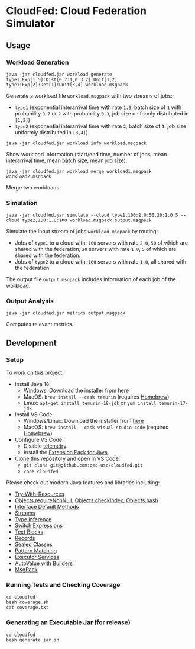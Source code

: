 # CloudFed: Cloud Federation Simulator

## Usage

### Workload Generation

```
java -jar cloudfed.jar workload generate type1:Exp[1.5]:Dist[0.7:1,0.3:2]:Unif[1,2] type1:Exp[2]:Det[1]:Unif[3,4] workload.msgpack
```

Generate a workload file `workload.msgpack` with two streams of jobs:
- `type1` (exponential interarrival time with rate `1.5`, batch size of `1` with
  probability `0.7` or `2` with probability `0.3`, job size uniformly
  distributed in `[1,2]`)
- `type2` (exponential interarrival time with rate `2`, batch size of `1`, job
  size uniformly distributed in `[3,4]`)

```
java -jar cloudfed.jar workload info workload.msgpack
```

Show workload information (start/end time, number of jobs, mean interarrival time,
mean batch size, mean job size).

```
java -jar cloudfed.jar workload merge workload1.msgpack workload2.msgpack
```

Merge two workloads.

### Simulation

```
java -jar cloudfed.jar simulate --cloud type1,100:2.0:50,20:1.0:5 --cloud type2,100:1.0:100 workload.msgpack output.msgpack
```

Simulate the input stream of jobs `workload.msgpack` by routing:
- Jobs of `type1` to a cloud with: `100` servers with rate `2.0`, `50` of which
  are shared with the federation; `20` servers with rate `1.0`, `5` of which are
  shared with the federation.
- Jobs of `type2` to a cloud with: `100` servers with rate `1.0`, all shared
  with the federation.

The output file `output.msgpack` includes information of each job of the workload.


### Output Analysis

```
java -jar cloudfed.jar metrics output.msgpack
```

Computes relevant metrics.


## Development

### Setup

To work on this project:
- Install Java 18:
  - Windows: Download the installer from [here](https://adoptium.net/temurin/releases?version=18)
  - MacOS: `brew install --cask temurin` (requires [Homebrew](https://brew.sh/))
  - Linux: `apt-get install temurin-18-jdk` or `yum install temurin-17-jdk`
- Install VS Code:
  - Windows/Linux: Download the installer from [here](https://code.visualstudio.com/Download)
  - MacOS: `brew install --cask visual-studio-code` (requires [Homebrew](https://brew.sh/))
- Configure VS Code:
  - Disable [telemetry](https://code.visualstudio.com/docs/getstarted/telemetry#_disable-telemetry-reporting).
  - Install the [Extension Pack for Java](https://marketplace.visualstudio.com/items?itemName=vscjava.vscode-java-pack).
- Clone this repository and open in VS Code:
  - `git clone git@github.com:qed-usc/cloudfed.git`
  - `code cloudfed`

Please check out modern Java features and libraries including:
- [Try-With-Resources](https://jenkov.com/tutorials/java-exception-handling/try-with-resources.html)
- [Objects.requireNonNull](https://docs.oracle.com/en/java/javase/18/docs/api/java.base/java/util/Objects.html#requireNonNull(T,java.lang.String)),
  [Objects.checkIndex](https://docs.oracle.com/en/java/javase/18/docs/api/java.base/java/util/Objects.html#checkIndex(int,int)),
  [Objects.hash](https://docs.oracle.com/javase/8/docs/api/java/util/Objects.html#hash-java.lang.Object...-)
- [Interface Default Methods](https://jenkov.com/tutorials/java/interfaces.html)
- [Streams](https://docs.oracle.com/en/java/javase/18/docs/api/java.base/java/util/stream/package-summary.html)
- [Type Inference](https://openjdk.java.net/jeps/286)
- [Switch Expressions](https://openjdk.java.net/jeps/361)
- [Text Blocks](https://openjdk.java.net/jeps/378)
- [Records](https://openjdk.java.net/jeps/395)
- [Sealed Classes](https://openjdk.java.net/jeps/409)
- [Pattern Matching](https://openjdk.java.net/jeps/394)
- [Executor Services](https://jenkov.com/tutorials/java-util-concurrent/executorservice.html)
- [AutoValue with Builders](https://github.com/google/auto/blob/master/value/userguide/builders.md)
- [MsgPack](https://github.com/msgpack/msgpack-java/blob/develop/msgpack-core/src/test/java/org/msgpack/core/example/MessagePackExample.java)


### Running Tests and Checking Coverage

```
cd cloudfed
bash coverage.sh
cat coverage.txt
```

### Generating an Executable Jar (for release)

```
cd cloudfed
bash generate_jar.sh
```
